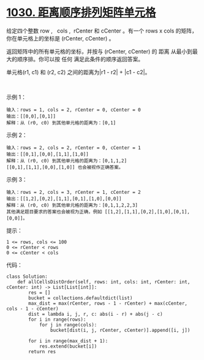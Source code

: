 # [1030. 距离顺序排列矩阵单元格](https://leetcode.cn/problems/matrix-cells-in-distance-order/)

给定四个整数 row ,   cols ,  rCenter 和 cCenter 。有一个 rows x cols 的矩阵，你在单元格上的坐标是 (rCenter, cCenter) 。

返回矩阵中的所有单元格的坐标，并按与 (rCenter, cCenter) 的 距离 从最小到最大的顺序排。你可以按 任何 满足此条件的顺序返回答案。

单元格(r1, c1) 和 (r2, c2) 之间的距离为|r1 - r2| + |c1 - c2|。

 

示例 1：
```
输入：rows = 1, cols = 2, rCenter = 0, cCenter = 0
输出：[[0,0],[0,1]]
解释：从 (r0, c0) 到其他单元格的距离为：[0,1]
```
示例 2：
```
输入：rows = 2, cols = 2, rCenter = 0, cCenter = 1
输出：[[0,1],[0,0],[1,1],[1,0]]
解释：从 (r0, c0) 到其他单元格的距离为：[0,1,1,2]
[[0,1],[1,1],[0,0],[1,0]] 也会被视作正确答案。
```
示例 3：
```
输入：rows = 2, cols = 3, rCenter = 1, cCenter = 2
输出：[[1,2],[0,2],[1,1],[0,1],[1,0],[0,0]]
解释：从 (r0, c0) 到其他单元格的距离为：[0,1,1,2,2,3]
其他满足题目要求的答案也会被视为正确，例如 [[1,2],[1,1],[0,2],[1,0],[0,1],[0,0]]。
```

提示：
```
1 <= rows, cols <= 100
0 <= rCenter < rows
0 <= cCenter < cols
```

代码：
```python3
class Solution:
    def allCellsDistOrder(self, rows: int, cols: int, rCenter: int, cCenter: int) -> List[List[int]]:
        res = []
        bucket = collections.defaultdict(list)
        max_dist = max(rCenter, rows - 1 - rCenter) + max(cCenter, cols - 1 - cCenter)
        dist = lambda i, j, r, c: abs(i - r) + abs(j - c)
        for i in range(rows):
            for j in range(cols):
                bucket[dist(i, j, rCenter, cCenter)].append([i, j])
        
        for i in range(max_dist + 1):
            res.extend(bucket[i])
        return res
```